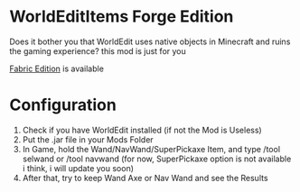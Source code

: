 # WorldEditItems Forge Edition
Does it bother you that WorldEdit uses native objects in Minecraft and ruins the gaming experience? this mod is just for you
<a href="https://www.curseforge.com/minecraft/mc-mods/worldedit" rel="WorldEdit"><img src="https://i.imgur.com/NPJlfEq.png" alt="" /></a>

<a href="https://github.com/ScoppyTech/WorldEditItems">Fabric Edition</a> is available

# Configuration

1. Check if you have WorldEdit installed (if not the Mod is Useless)
2. Put the .jar file in your Mods Folder
3. In Game, hold the Wand/NavWand/SuperPickaxe Item, and type /tool selwand or /tool navwand (for now, SuperPickaxe option is not available i think, i will update you soon)
4. After that, try to keep Wand Axe or Nav Wand and see the Results
